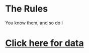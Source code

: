 # The Rules
You know them, and so do I

# [Click here for data](https://www.youtube.com/watch?v=dQw4w9WgXcQ)
